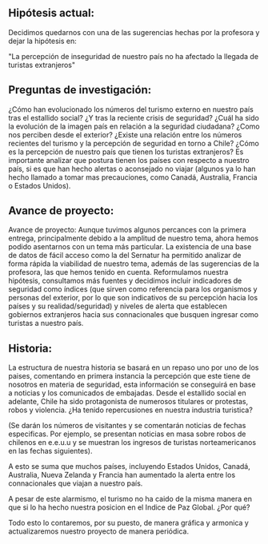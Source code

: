 ## Hipótesis actual:
Decidimos quedarnos con una de las sugerencias hechas por la profesora y dejar la hipótesis en:

"La percepción de inseguridad de nuestro país no ha afectado la llegada de turistas extranjeros"

## Preguntas de investigación:

¿Cómo han evolucionado los números del turismo externo en nuestro país tras el estallido social? ¿Y tras la reciente crisis de seguridad?
¿Cuál ha sido la evolución de la imagen país en relación a la seguridad ciudadana? ¿Como nos perciben desde el exterior?
¿Existe una relación entre los números recientes del turismo y la percepción de seguridad en torno a Chile?
¿Cómo es la percepción de nuestro país que tienen los turistas extranjeros?  Es importante analizar que postura tienen los países con respecto a nuestro país, si es que han hecho alertas o aconsejado no viajar (algunos ya lo han hecho llamado a tomar mas precauciones, como Canadá, Australia, Francia o Estados Unidos).

## Avance de proyecto:

Avance de proyecto: Aunque tuvimos algunos percances con la primera entrega, principalmente debido a la amplitud de nuestro tema, ahora hemos podido asentarnos con un tema más particular. La existencia de una base de datos de fácil acceso como la del Sernatur ha permitido analizar de forma rápida la viabilidad de nuestro tema, además de las sugerencias de la profesora, las que hemos tenido en cuenta. 
Reformulamos nuestra hipótesis, consultamos más fuentes y decidimos incluir indicadores de seguridad como índices (que sirven como referencia para los organismos y personas del exterior, por lo que son indicativos de su percepción hacia los países y su realidad/seguridad) y niveles de alerta que establecen gobiernos extranjeros hacia sus connacionales que busquen ingresar como turistas a nuestro país.


## Historia:

La estructura de nuestra historia se basará en un repaso uno por uno de los paises, comentando en primera instancia la percepción que este tiene de nosotros en materia de seguridad, esta información se conseguirá en base a noticias y los comunicados de embajadas.
Desde el estallido social en adelante, Chile ha sido protagonista de numerosos titulares or protestas, robos y violencia. ¿Ha tenido repercusiones en nuestra industria turistica?

(Se darán los números de visitantes y se comentarán noticias de fechas especificas. Por ejemplo, se presentan noticias en masa sobre robos de chilenos en e.e.u.u y se muestran los ingresos de turistas norteamericanos en las fechas siguientes). 

A esto se suma que muchos países, incluyendo Estados Unidos, Canadá, Australia, Nueva Zelanda y Francia han aumentado la alerta entre los connacionales que viajan a nuestro país.  

A pesar de este alarmismo, el turismo no ha caido de la misma manera en que si lo ha hecho nuestra posicion en el Indice de Paz Global. ¿Por qué?

Todo esto lo contaremos, por su puesto, de manera gráfica y armonica y actualizaremos nuestro proyecto de manera periódica.
